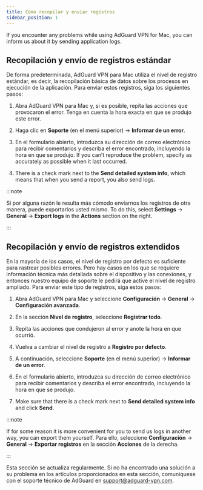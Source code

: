 ```yaml
---
title: Cómo recopilar y enviar registros
sidebar_position: 1
---
```


If you encounter any problems while using AdGuard VPN for Mac, you can inform us about it by sending application logs.

## Recopilación y envío de registros estándar

De forma predeterminada, AdGuard VPN para Mac utiliza el nivel de registro estándar, es decir, la recopilación básica de datos sobre los procesos en ejecución de la aplicación. Para enviar estos registros, siga los siguientes pasos:

1. Abra AdGuard VPN para Mac y, si es posible, repita las acciones que provocaron el error. Tenga en cuenta la hora exacta en que se produjo este error.

2. Haga clic en **Soporte** (en el menú superior) → **Informar de un error**.

3. En el formulario abierto, introduzca su dirección de correo electrónico para recibir comentarios y describa el error encontrado, incluyendo la hora en que se produjo. If you can’t reproduce the problem, specify as accurately as possible when it last occurred.

4. There is a check mark next to the **Send detailed system info**, which means that when you send a report, you also send logs.

:::note

Si por alguna razón le resulta más cómodo enviarnos los registros de otra manera, puede exportarlos usted mismo. To do this, select **Settings** → **General** → **Export logs** in the **Actions** section on the right.

:::

## Recopilación y envío de registros extendidos

En la mayoría de los casos, el nivel de registro por defecto es suficiente para rastrear posibles errores. Pero hay casos en los que se requiere información técnica más detallada sobre el dispositivo y las conexiones, y entonces nuestro equipo de soporte le pedirá que active el nivel de registro ampliado. Para enviar este tipo de registros, siga estos pasos:

1. Abra AdGuard VPN para Mac y seleccione **Configuración** → **General** → **Configuración avanzada**.

2. En la sección **Nivel de registro**, seleccione **Registrar todo**.

3. Repita las acciones que condujeron al error y anote la hora en que ocurrió.

4. Vuelva a cambiar el nivel de registro a **Registro por defecto**.

5. A continuación, seleccione **Soporte** (en el menú superior) → **Informar de un error**.

6. En el formulario abierto, introduzca su dirección de correo electrónico para recibir comentarios y describa el error encontrado, incluyendo la hora en que se produjo.

7. Make sure that there is a check mark next to **Send detailed system info** and click **Send**.

:::note

If for some reason it is more convenient for you to send us logs in another way, you can export them yourself. Para ello, seleccione **Configuración** → **General** → **Exportar registros** en la sección **Acciones** de la derecha.

:::

Esta sección se actualiza regularmente. Si no ha encontrado una solución a su problema en los artículos proporcionados en esta sección, comuníquese con el soporte técnico de AdGuard en support@adguard-vpn.com.
